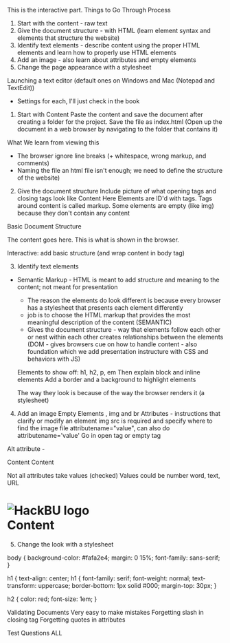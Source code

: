 This is the interactive part.
Things to Go Through
Process
1. Start with the content - raw text
2. Give the document structure - with HTML (learn element syntax and elements that structure the website)
3. Identify text elements - describe content using the proper HTML elements and learn how to properly use HTML elements
4. Add an image - also learn about attributes and empty elements
5. Change the page appearance with a stylesheet

Launching a text editor (default ones on Windows and Mac (Notepad and TextEdit))
- Settings for each, I'll just check in the book

1. Start with Content
Paste the content and save the document after creating a folder for the project. Save the file as index.html
(Open up the document in a web browser by navigating to the folder that contains it)

What We learn from viewing this
- The browser ignore line breaks (+ whitespace, wrong markup, and comments)
- Naming the file an html file isn't enough; we need to define the structure of the website)

2. Give the document structure
Include picture of what opening tags and closing tags look like
<elementname>Content Here</elementname>
Elements are ID'd with tags. 
Tags around content is called markup.
Some elements are empty (like img) because they don't contain any content

Basic Document Structure

<!DOCTYPE html>
<!-- doctype declaration - identifies this as an HTML5 document -->
<html lang="en">
<!-- Encloses all of the HTML, which has two elements: the head and the body -->
<head>
<!-- This provides information about the web page and is not shown in the browser window -->
  <meta charset="UTF-8">
  <!-- This defintes the character encoding -->
  <title>Document</title>
  <!-- This is required: shown in top of browser -->
</head>
<body>
The content goes here. This is what is shown in the browser.  
</body>
</html>

Interactive: add basic structure (and wrap content in body tag)


3. Identify text elements
- Semantic Markup - HTML is meant to add structure and meaning to the content; not meant for presentation 
  - The reason the elements do look different is because every browser has a stylesheet that presents each element differently
  - job is to choose the HTML markup that provides the most meaningful description of the content (SEMANTIC)
  - Gives the document structure - way that elements follow each other or nest within each other creates relationships between the elements (DOM - gives browsers cue on how to handle content - also foundation which we add presentation instructure with CSS and behaviors with JS)

  Elements to show off: h1, h2, p, em
  Then explain block and inline elements
  Add a border and a background to highlight elements

  The way they look is because of the way the browser renders it (a stylesheet)

4. Add an image
Empty Elements <elementname>, img and br
Attributes - instructions that clarify or modify an element 
img src is required and specify where to find the image file
attributename="value", can also do attributename='value'
Go in open tag or empty tag

Alt attribute - 

<elementname attribute="value">
<elementname attribute="value">Content</elementname>
<elementname attribute1="value" attribute2="value">Content</elementname>

Not all attributes take values (checked)
Values could be number word, text, URL

<h1><img src="hackbulogo.png" alt="HackBU logo"><br>Content</h1>

5. Change the look with a stylesheet

body {
  background-color: #fafa2e4;
  margin: 0 15%;
  font-family: sans-serif;
}

h1 {
  text-align: center;
  h1 {
  font-family: serif;
  font-weight: normal;
  text-transform: uppercase;
  border-bottom: 1px solid #000;
  margin-top: 30px;
}

h2 {
  color: red;
  font-size: 1em;
}

Validating Documents
Very easy to make mistakes 
Forgetting slash in closing tag
Forgetting quotes in attributes

Test Questions
ALL


